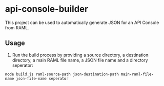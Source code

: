 # api-console-builder
This project can be used to automatically generate JSON for an API Console from RAML.

## Usage
1. Run the build process by providing a source directory, a destination directory, a main RAML file name, a JSON file name and a directory seperator:
```
node build.js raml-source-path json-destination-path main-raml-file-name json-file-name seperator
```
